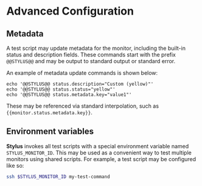 # Advanced Configuration

## Metadata

A test script may update metadata for the monitor, including the built-in status and description fields. These commands start with the prefix `@@STYLUS@@` and may be output to standard output or standard error.

An example of metadata update commands is shown below:

```
echo '@@STYLUS@@ status.description="Custom (yellow)"'
echo '@@STYLUS@@ status.status="yellow"'
echo '@@STYLUS@@ status.metadata.key="value1"'
```

These may be referenced via standard interpolation, such as `{{monitor.status.metadata.key}}`.

## Environment variables

**Stylus** invokes all test scripts with a special environment variable named `STYLUS_MONITOR_ID`. This may be used
as a convenient way to test multiple monitors using shared scripts. For example, a test script may be configured 
like so:

```bash
ssh $STYLUS_MONITOR_ID my-test-command
```
